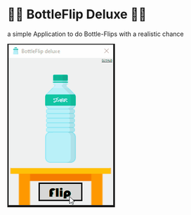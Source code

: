 # 🌟🌟 BottleFlip Deluxe 🌟🌟
a simple Application to do Bottle-Flips with a realistic chance

![preview](https://github.com/TueftelTyp/BottleFlipDeluxe/blob/main/images/BottleFlip.gif "preview")
